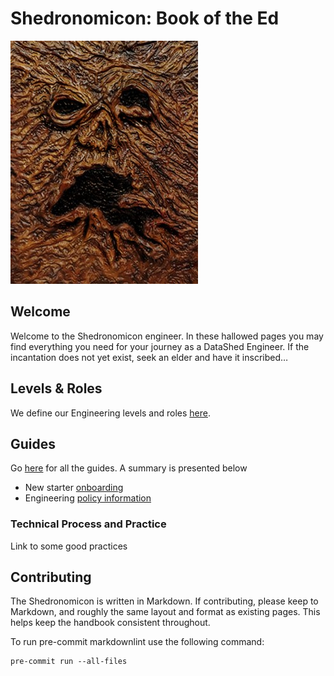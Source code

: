 # Shedronomicon: Book of the Ed

![Ex Mortis!](/assets/images/shed.jpg)

## Welcome

Welcome to the Shedronomicon engineer. In these hallowed pages you may find
everything you need for your journey as a DataShed Engineer. If the incantation
does not yet exist, seek an elder and have it inscribed…

## Levels & Roles

We define our Engineering levels and roles [here](/levels/README.md).

## Guides

Go [here](/guides) for all the guides. A summary is presented below

- New starter [onboarding](/guides/new_joiner_procedure.md)
- Engineering [policy information](policies/README.md)

### Technical Process and Practice

Link to some good practices

## Contributing

The Shedronomicon is written in Markdown. If contributing, please keep to
Markdown, and roughly the same layout and format as existing pages. This helps
keep the handbook consistent throughout.

To run pre-commit markdownlint use the following command:

    pre-commit run --all-files
